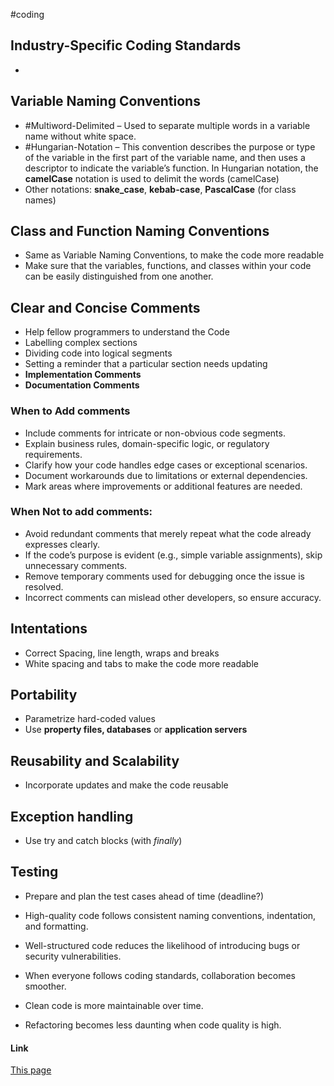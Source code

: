 #coding

## Industry-Specific Coding Standards

- 
## Variable Naming Conventions

- #Multiword-Delimited – Used to separate multiple words in a variable name without white space.
- #Hungarian-Notation – This convention describes the purpose or type of the variable in the first part of the variable name, and then uses a descriptor to indicate the variable’s function. In Hungarian notation, the **camelCase** notation is used to delimit the words (camelCase)
- Other notations: **snake_case**, **kebab-case**, **PascalCase** (for class names)

## Class and Function Naming Conventions

- Same as Variable Naming Conventions, to make the code more readable
- Make sure that the variables, functions, and classes within your code can be easily distinguished from one another.

## Clear and Concise Comments

- Help fellow programmers to understand the Code
- Labelling complex sections
- Dividing code into logical segments
- Setting a reminder that a particular section needs updating
- **Implementation Comments**
- **Documentation Comments**

### When to Add comments

- Include comments for intricate or non-obvious code segments.
- Explain business rules, domain-specific logic, or regulatory requirements.
- Clarify how your code handles edge cases or exceptional scenarios.
- Document workarounds due to limitations or external dependencies.
- Mark areas where improvements or additional features are needed.

### When Not to add comments:

- Avoid redundant comments that merely repeat what the code already expresses clearly.
- If the code’s purpose is evident (e.g., simple variable assignments), skip unnecessary comments.
- Remove temporary comments used for debugging once the issue is resolved.
- Incorrect comments can mislead other developers, so ensure accuracy.

## Intentations

- Correct Spacing, line length, wraps and breaks
- White spacing and tabs to make the code more readable

## Portability

- Parametrize hard-coded values
- Use **property files, databases** or **application servers**

## Reusability and Scalability

- Incorporate updates and make the code reusable

## Exception handling

- Use try and catch blocks (with *finally*)

## Testing

- Prepare and plan the test cases ahead of time (deadline?)


- High-quality code follows consistent naming conventions, indentation, and formatting.
- Well-structured code reduces the likelihood of introducing bugs or security vulnerabilities.
- When everyone follows coding standards, collaboration becomes smoother.
- Clean code is more maintainable over time.
- Refactoring becomes less daunting when code quality is high.

#### Link

[This page](https://www.browserstack.com/guide/coding-standards-best-practices)
